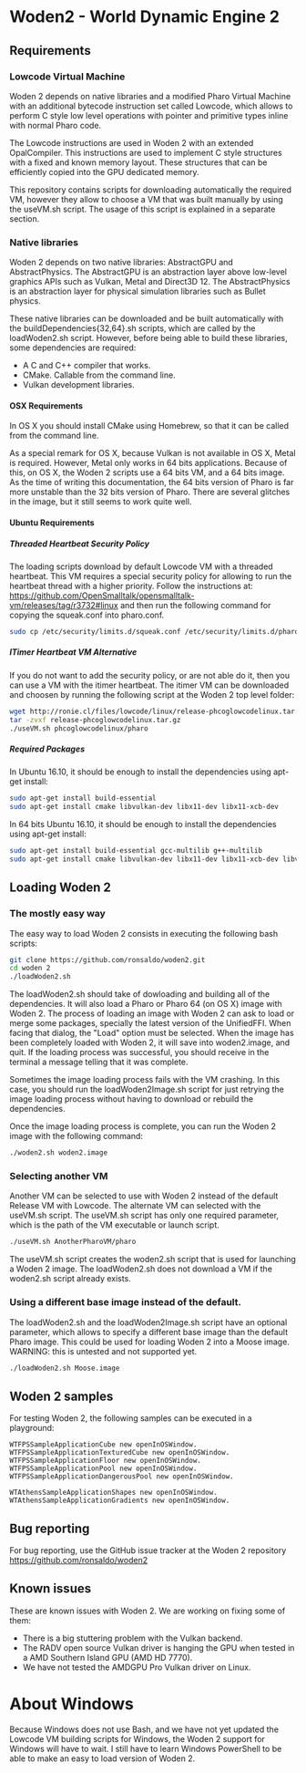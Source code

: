 # Woden2 - World Dynamic Engine 2

## Requirements

### Lowcode Virtual Machine

Woden 2 depends on native libraries and a modified Pharo Virtual Machine with
an additional bytecode instruction set called Lowcode, which allows to perform
C style low level operations with pointer and primitive types inline with normal
Pharo code.

The Lowcode instructions are used in Woden 2 with an extended OpalCompiler.
This instructions are used to implement C style structures with a fixed and
known memory layout. These structures that can be efficiently copied into the GPU
dedicated memory.

This repository contains scripts for downloading automatically the required VM,
however they allow to choose a VM that was built manually by using the
useVM.sh script. The usage of this script is explained in a separate section.

### Native libraries

Woden 2 depends on two native libraries: AbstractGPU and AbstractPhysics. The
AbstractGPU is an abstraction layer above low-level graphics APIs such as
Vulkan, Metal and Direct3D 12. The AbstractPhysics is an abstraction layer
for physical simulation libraries such as Bullet physics.

These native libraries can be downloaded and be built automatically with the
buildDependencies{32,64}.sh scripts, which are called by the loadWoden2.sh
script. However, before being able to build these libraries, some
dependencies are required:

* A C and C++ compiler that works.
* CMake. Callable from the command line.
* Vulkan development libraries.

#### OSX Requirements

In OS X you should install CMake using Homebrew, so that it can be called from
the command line.

As a special remark for OS X, because Vulkan is not available
in OS X, Metal is required. However, Metal only works in 64 bits applications.
Because of this, on OS X, the Woden 2 scripts use a 64 bits VM, and a 64 bits
image. As the time of writing this documentation, the 64 bits version of Pharo
is far more unstable than the 32 bits version of Pharo. There are several
glitches in the image, but it still seems to work quite well.

#### Ubuntu Requirements
##### Threaded Heartbeat Security Policy

The loading scripts download by default Lowcode VM with a threaded heartbeat. This VM
requires a special security policy for allowing to run the heartbeat thread with a higher priority.
Follow the instructions at: https://github.com/OpenSmalltalk/opensmalltalk-vm/releases/tag/r3732#linux
and then run the following command for copying the squeak.conf into pharo.conf.

```bash
sudo cp /etc/security/limits.d/squeak.conf /etc/security/limits.d/pharo.conf
```

##### ITimer Heartbeat VM Alternative
If you do not want to add the security policy, or are not able do it, then you
can use a VM with the itimer heartbeat. The itimer VM can be downloaded and
choosen by running the following script at the Woden 2 top level folder:

```bash
wget http://ronie.cl/files/lowcode/linux/release-phcoglowcodelinux.tar.gz
tar -zvxf release-phcoglowcodelinux.tar.gz
./useVM.sh phcoglowcodelinux/pharo
```

##### Required Packages
In Ubuntu 16.10, it should be enough to install the dependencies using apt-get install:

```bash
sudo apt-get install build-essential
sudo apt-get install cmake libvulkan-dev libx11-dev libx11-xcb-dev
```

In 64 bits Ubuntu 16.10, it should be enough to install the dependencies using apt-get install:

```bash
sudo apt-get install build-essential gcc-multilib g++-multilib
sudo apt-get install cmake libvulkan-dev libx11-dev libx11-xcb-dev libvulkan-dev:i386 libx11-dev:i386 libx11-xcb-dev:i386
```

## Loading Woden 2
### The mostly easy way

The easy way to load Woden 2 consists in executing the following bash scripts:

```bash
git clone https://github.com/ronsaldo/woden2.git
cd woden 2
./loadWoden2.sh
```

The loadWoden2.sh should take of dowloading and building all of the dependencies.
It will also load a Pharo or Pharo 64 (on OS X) image with Woden 2. The process
of loading an image with Woden 2 can ask to load or merge some packages, specially
the latest version of the UnifiedFFI. When facing that dialog, the "Load" option
must be selected. When the image has been completely loaded with Woden 2, it will
save into woden2.image, and quit. If the loading process was successful, you should
receive in the terminal a message telling that it was complete.

Sometimes the image loading process fails with the VM crashing. In this case, you
should run the loadWoden2Image.sh script for just retrying the image loading
process without having to download or rebuild the dependencies.

Once the image loading process is complete,  you can run the Woden 2 image with
the following command:

```bash
./woden2.sh woden2.image
```

### Selecting another VM

Another VM can be selected to use with Woden 2 instead of the default Release VM
with Lowcode. The alternate VM can selected with the useVM.sh script. The useVM.sh
script has only one required parameter, which is the path of the VM executable or
launch script.

```bash
./useVM.sh AnotherPharoVM/pharo
```

The useVM.sh script creates the woden2.sh script that is used for launching a Woden 2 image.
The loadWoden2.sh does not download a VM if the woden2.sh script already exists.

### Using a different base image instead of the default.

The loadWoden2.sh and the loadWoden2Image.sh script have an optional parameter, which
allows to specify a different base image than the default Pharo image. This could
be used for loading Woden 2 into a Moose image. WARNING: this is untested and not supported yet.

```bash
./loadWoden2.sh Moose.image
```

## Woden 2 samples

For testing Woden 2, the following samples can be executed in a playground:

```smalltalk
WTFPSSampleApplicationCube new openInOSWindow.
WTFPSSampleApplicationTexturedCube new openInOSWindow.
WTFPSSampleApplicationFloor new openInOSWindow.
WTFPSSampleApplicationPool new openInOSWindow.
WTFPSSampleApplicationDangerousPool new openInOSWindow.

WTAthensSampleApplicationShapes new openInOSWindow.
WTAthensSampleApplicationGradients new openInOSWindow.
```

## Bug reporting

For bug reporting, use the GitHub issue tracker at the Woden 2 repository https://github.com/ronsaldo/woden2

## Known issues

These are known issues with Woden 2. We are working on fixing some of them:

* There is a big stuttering problem with the Vulkan backend.
* The RADV open source Vulkan driver is hanging the GPU when tested in a AMD Southern Island GPU (AMD HD 7770).
* We have not tested the AMDGPU Pro Vulkan driver on Linux.

# About Windows

Because Windows does not use Bash, and we have not yet updated the Lowcode VM
building scripts for Windows, the Woden 2 support for Windows will have to wait.
I still have to learn Windows PowerShell to be able to make an easy to load
version of Woden 2.
